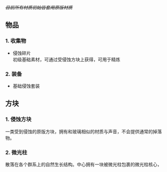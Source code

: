 *~~目前所有材质初始皆套用原版材质~~*
## 物品

### 1. 收集物

- 侵蚀碎片 <br>
  初级基础素材，可通过受侵蚀方块上获得，可用于精炼
   
### 2. 装备
- 基础侵蚀套装

## 方块
### 1. 侵蚀方块
一类受到侵蚀的原版方块，拥有和玻璃相似的材质与声音，不会提供通常的掉落物。
   
### 2. 微光柱
散落在各个群系上的自然生长结构。中心拥有一块被微光柱包裹的微光柱核心，

